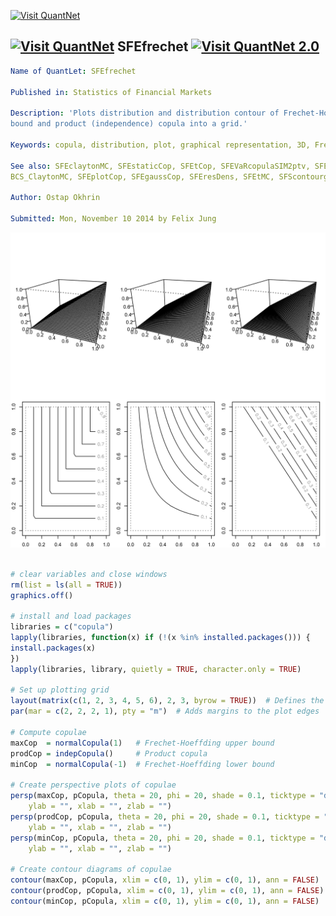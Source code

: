 
[<img src="https://github.com/QuantLet/Styleguide-and-Validation-procedure/blob/master/pictures/banner.png" alt="Visit QuantNet">](http://quantlet.de/index.php?p=info)

## [<img src="https://github.com/QuantLet/Styleguide-and-Validation-procedure/blob/master/pictures/qloqo.png" alt="Visit QuantNet">](http://quantlet.de/) **SFEfrechet** [<img src="https://github.com/QuantLet/Styleguide-and-Validation-procedure/blob/master/pictures/QN2.png" width="60" alt="Visit QuantNet 2.0">](http://quantlet.de/d3/ia)

```yaml
Name of QuantLet: SFEfrechet

Published in: Statistics of Financial Markets

Description: 'Plots distribution and distribution contour of Frechet-Hoeffding upper bound, lower
bound and product (independence) copula into a grid.'

Keywords: copula, distribution, plot, graphical representation, 3D, Frechet, cdf, contour

See also: SFEclaytonMC, SFEstaticCop, SFEtCop, SFEVaRcopulaSIM2ptv, SFEArchCopDensity,
BCS_ClaytonMC, SFEplotCop, SFEgaussCop, SFEresDens, SFEtMC, SFScontourgumbel, SFEgaussCop

Author: Ostap Okhrin

Submitted: Mon, November 10 2014 by Felix Jung

```

![Picture1](SFEfrechet-1.png)


```r

# clear variables and close windows
rm(list = ls(all = TRUE))
graphics.off()

# install and load packages
libraries = c("copula")
lapply(libraries, function(x) if (!(x %in% installed.packages())) {
install.packages(x)
})
lapply(libraries, library, quietly = TRUE, character.only = TRUE)

# Set up plotting grid
layout(matrix(c(1, 2, 3, 4, 5, 6), 2, 3, byrow = TRUE))  # Defines the array of the plots
par(mar = c(2, 2, 2, 1), pty = "m")  # Adds margins to the plot edges

# Compute copulae
maxCop  = normalCopula(1)   # Frechet-Hoeffding upper bound
prodCop = indepCopula()     # Product copula
minCop  = normalCopula(-1)  # Frechet-Hoeffding lower bound

# Create perspective plots of copulae
persp(maxCop, pCopula, theta = 20, phi = 20, shade = 0.1, ticktype = "detailed", 
    ylab = "", xlab = "", zlab = "")
persp(prodCop, pCopula, theta = 20, phi = 20, shade = 0.1, ticktype = "detailed", 
    ylab = "", xlab = "", zlab = "")
persp(minCop, pCopula, theta = 20, phi = 20, shade = 0.1, ticktype = "detailed", 
    ylab = "", xlab = "", zlab = "")

# Create contour diagrams of copulae
contour(maxCop, pCopula, xlim = c(0, 1), ylim = c(0, 1), ann = FALSE)
contour(prodCop, pCopula, xlim = c(0, 1), ylim = c(0, 1), ann = FALSE)
contour(minCop, pCopula, xlim = c(0, 1), ylim = c(0, 1), ann = FALSE)
```
